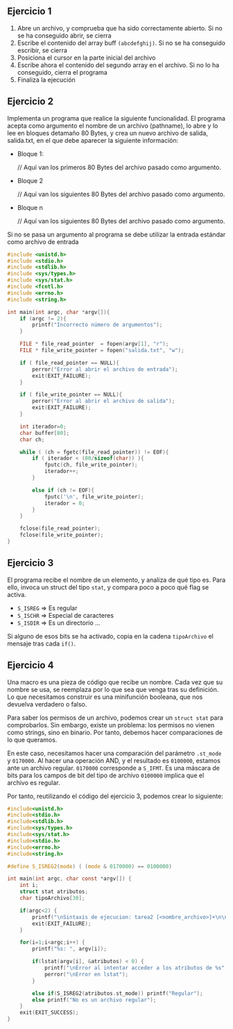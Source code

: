## Ejercicio 1
1. Abre un archivo, y comprueba que ha sido correctamente abierto. Si no se ha conseguido abrir, se cierra
2. Escribe el contenido del array buff `(abcdefghij)`. Si no se ha conseguido escribir, se cierra
3. Posiciona el cursor en la parte inicial del archivo
4. Escribe ahora el contenido del segundo array en el archivo. Si no lo ha conseguido, cierra el programa
5. Finaliza la ejecución

## Ejercicio 2
Implementa un programa que realice la siguiente funcionalidad. El programa acepta como argumento el nombre de un archivo (pathname), lo abre y lo lee en bloques detamaño 80 Bytes, y crea un nuevo archivo de salida, salida.txt, en el que debe aparecer la siguiente información:
- Bloque 1:

  // Aquí van los primeros 80 Bytes del archivo pasado como argumento.

- Bloque 2

  // Aquí van los siguientes 80 Bytes del archivo pasado como argumento.

- Bloque n

  // Aquí van los siguientes 80 Bytes del archivo pasado como argumento.

Si no se pasa un argumento al programa se debe utilizar la entrada estándar como archivo de entrada

```c
#include <unistd.h>
#include <stdio.h>
#include <stdlib.h>
#include <sys/types.h>  	
#include <sys/stat.h>
#include <fcntl.h>
#include <errno.h>
#include <string.h>

int main(int argc, char *argv[]){
    if (argc != 2){
        printf("Incorrecto número de argumentos");
    }

    FILE * file_read_pointer  = fopen(argv[1], "r");
    FILE * file_write_pointer = fopen("salida.txt", "w");

    if ( file_read_pointer == NULL){
        perror("Error al abrir el archivo de entrada");
        exit(EXIT_FAILURE);
    }

    if ( file_write_pointer == NULL){
        perror("Error al abrir el archivo de salida");
        exit(EXIT_FAILURE);
    }

    int iterador=0;
    char buffer[80];
    char ch;

    while ( (ch = fgetc(file_read_pointer)) != EOF){
        if ( iterador < (80/sizeof(char)) ){
            fputc(ch, file_write_pointer);
            iterador++;
        }

        else if (ch != EOF){
            fputc('\n', file_write_pointer);
            iterador = 0;
        }
    }

    fclose(file_read_pointer);
    fclose(file_write_pointer);
}
```

## Ejercicio 3
El programa recibe el nombre de un elemento, y analiza de qué tipo es. Para ello, invoca un struct del tipo `stat`, y compara poco a poco qué flag se activa.

- `S_ISREG` => Es regular
- `S_ISCHR` => Especial de caracteres
- `S_ISDIR` => Es un directorio
...

Si alguno de esos bits se ha activado, copia en la cadena `tipoArchivo` el mensaje tras cada `if()`.

## Ejercicio 4
Una macro es una pieza de código que recibe un nombre. Cada vez que su nombre se usa, se reemplaza por lo que sea que venga tras su definición.
Lo que necesitamos construir es una minifunción booleana, que nos devuelva verdadero o falso.

Para saber los permisos de un archivo, podemos crear un `struct stat` para comprobarlos. Sin embargo, existe un problema: los permisos no vienen como strings, sino en binario. Por tanto, debemos hacer comparaciones de lo que queramos.

En este caso, necesitamos hacer una comparación del parámetro `.st_mode` y `0170000`. Al hacer una operación AND, y el resultado es `0100000`, estamos ante un archivo regular.
`0170000` corresponde a `S_IFMT`. Es una máscara de bits para los campos de bit del tipo de archivo
`0100000` implica que el archivo es regular.

Por tanto, reutilizando el código del ejercicio 3, podemos crear lo siguiente:
```c
#include<unistd.h>
#include<stdio.h>
#include<stdlib.h>
#include<sys/types.h>  
#include<sys/stat.h>
#include<stdio.h>
#include<errno.h>
#include<string.h>

#define S_ISREG2(mode) ( (mode & 0170000) == 0100000)

int main(int argc, char const *argv[]) {
    int i;
	struct stat atributos;
	char tipoArchivo[30];

	if(argc<2) {
		printf("\nSintaxis de ejecucion: tarea2 [<nombre_archivo>]+\n\n");
		exit(EXIT_FAILURE);
	}

	for(i=1;i<argc;i++) {
		printf("%s: ", argv[i]);

		if(lstat(argv[i], &atributos) < 0) {
			printf("\nError al intentar acceder a los atributos de %s",argv[i]);
			perror("\nError en lstat");
		}

		else if(S_ISREG2(atributos.st_mode)) printf("Regular");
        else printf("No es un archivo regular");
    }
    exit(EXIT_SUCCESS);
}
```
